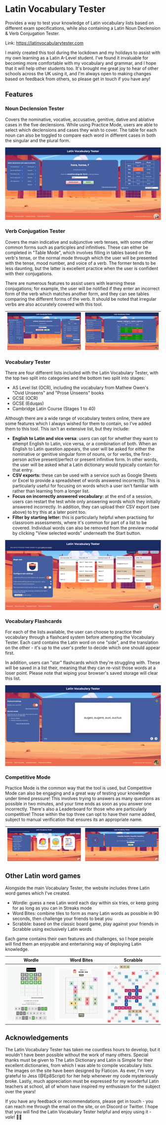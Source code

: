 # Latin Vocabulary Tester

Provides a way to test your knowledge of Latin vocabulary lists based on different exam specifications, while also containing a Latin Noun Declension & Verb Conjugation Tester.

Link: https://latinvocabularytester.com

I mainly created this tool during the lockdown and my holidays to assist with my own learning as a Latin A-Level student. I've found it invaluable for becoming more comfortable with my vocabulary and grammar, and I hope that it will help other students too. It's brought me great joy to hear of other schools across the UK using it, and I'm always open to making changes based on feedback from others, so please get in touch if you have any!

## Features

### Noun Declension Tester

Covers the nominative, vocative, accusative, genitive, dative and ablative cases in the five declensions. While using Practice Mode, users are able to select which declensions and cases they wish to cover. The table for each noun can also be toggled to compare each word in different cases in both the singular and the plural form.

<img alt="Noun Declension Tester" src="./assets/screenshots/screenshot-3.png">

### Verb Conjugation Tester

Covers the main indicative and subjunctive verb tenses, with some other common forms such as participles and infinitives. These can either be completed in "Table Mode", which involves filling in tables based on the verb's tense, or the normal mode through which the user will be presented with the tense, mood number, and voice of a verb. The former tends to be less daunting, but the latter is excellent practice when the user is confident with their conjugations.

There are numerous features to assist users with learning these conjugations; for example, the user will be notified if they enter an incorrect form of the verb which matches another form, and they can see tables comparing the different forms of the verb. It should be noted that irregular verbs are also accurately covered with this tool.

| <img alt="Normal mode" src="./assets/screenshots/screenshot-5.png"> | <img alt="Table Mode" src="./assets/screenshots/screenshot-6.png"> |
| ------------------------------------------------------------------- | ------------------------------------------------------------------ |

### Vocabulary Tester

There are four different lists included with the Latin Vocabulary Tester, with the top two split into categories and the bottom two split into stages:

- AS Level list (OCR), including the vocabulary from Mathew Owen's "Ovid Unseens" and "Prose Unseens" books
- GCSE (OCR)
- GCSE (Eduqas)
- Cambridge Latin Course (Stages 1 to 40)

Although there are a wide range of vocabulary testers online, there are some features which I always wished for them to contain, so I've added them to this tool. This isn't an extensive list, but they include:

- **English to Latin and vice versa**: users can opt for whether they want to attempt English to Latin, vice versa, or a combination of both. When an English to Latin question appears, the user will be asked for either the nominative or genitive singular form of nouns, or for verbs, the first-person active present/perfect or present infinitive form. In other words, the user will be asked what a Latin dictionary would typically contain for that entry.
- **CSV exports:** these can be used with a service such as Google Sheets or Excel to provide a spreadsheet of words answered incorrectly. This is particularly useful for focusing on words which a user isn't familiar with rather than learning from a longer list.
- **Focus on incorrectly answered vocabulary:** at the end of a session, users can restart the test while only answering words which they initially answered incorrectly. In addition, they can upload their CSV export (see above) to try this at a later point too.
- **Filter by starting letter:** this is particularly helpful when practising for classroom assessments, where it's common for part of a list to be covered. Individual words can also be removed from the preview modal by clicking "View selected words" underneath the Start button.

<img alt="Loading screen of Vocabulary Tester" src="./assets/screenshots/screenshot-1.png">

### Vocabulary Flashcards

For each of the lists available, the user can choose to practice their vocabulary through a flashcard system before attempting the Vocabulary Tester. Each card contains the Latin word on one "side", and the translation on the other - it's up to the user's prefer to decide which one should appear first.

In addition, users can "star" flashcards which they're struggling with. These will be saved in a list their, meaning that they can re-visit those words at a loser point. Please note that wiping your browser's saved storage will clear this list.

<img alt="Flashcards" src="./assets/screenshots/screenshot-7.png">

### Competitive Mode

Practice Mode is the common way that the tool is used, but Competitive Mode can also be engaging and a great way of testing your knowledge under timed pressure! This involves trying to answers as many questions as possible in two minutes, and your time ends as soon as you answer one incorrectly. There's also a Leaderboard for those who are particularly competitive! Those within the top three can opt to have their name added, subject to manual verification that ensures its an appropriate name.

| <img alt="Competitive mode - starting screen" src="./assets/screenshots/screenshot-2.png"> | <img alt="Competitive mode - answer screen" src="./assets/screenshots/screenshot-4.png"> |
| ------------------------------------------------------------------------------------------ | ---------------------------------------------------------------------------------------- |

## Other Latin word games

Alongside the main Vocabulary Tester, the website includes three Latin word games which I've created.

- Wordle: guess a new Latin word each day within six tries, or keep going for as long as you can in Streaks mode
- Word Bites: combine tiles to form as many Latin words as possible in 90 seconds, then challenge your friends to beat you
- Scrabble: based on the classic board game, play against your friends in Scrabble using exclusively Latin words

Each game contains their own features and challenges, so I hope people will find them an enjoyable and entertaining way of deploying Latin knowledge.

| Wordle                                                   | Word Bites                                                       | Scrabble                                                     |
| -------------------------------------------------------- | ---------------------------------------------------------------- | ------------------------------------------------------------ |
| <img alt="Wordle" src="./assets/screenshots/wordle.png"> | <img alt="Word Bites" src="./assets/screenshots/word-bites.png"> | <img alt="Scrabble" src="./assets/screenshots/scrabble.png"> |

## Acknowledgements

The Latin Vocabulary Tester has taken me countless hours to develop, but it wouldn't have been possible without the work of many others. Special thanks must be given to The Latin Dictionary and Latin is Simple for their excellent dictionaries, from which I was able to compile vocabulary lists. The images on the site have been designed by Flaticon. As ever, I'm very grateful to Jess (@Ep8Script) for her help whenever my code mysteriously broke. Lastly, much appreciation must be expressed for my wonderful Latin teachers at school, all of whom have inspired my enthusiasm for the subject over the years!

If you have any feedback or recommendations, please get in touch - you can reach me through the email on the site, or on Discord or Twitter. I hope that you will find the Latin Vocabulary Tester helpful and enjoy using it - _vale_! 👋🏽
